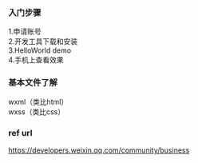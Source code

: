### 入门步骤
1.申请账号    
2.开发工具下载和安装    
3.HelloWorld demo    
4.手机上查看效果   

### 基本文件了解
wxml（类比html）    
wxss（类比css）    

### ref url
https://developers.weixin.qq.com/community/business  
